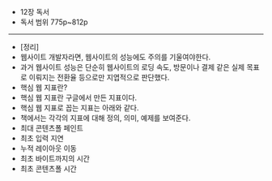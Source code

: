 - 12장 독서
- 독서 범위 775p~812p

---

- [정리]
- 웹사이트 개발자라면, 웹사이트의 성능에도 주의를 기울여야한다.
- 과거 웹사이트 성능은 단순히 웹사이트의 로딩 속도, 방문이나 결제 같은 실제 목표로 이뤄지는 전환율 등으로만 지엽적으로 판단했다.
- 핵심 웹 지표란?
- 핵심 웹 지표란 구글에서 만든 지표이다.
- 핵심 웹 지표로 꼽는 지표는 아래와 같다.
- 책에서는 각각의 지표에 대해 정의, 의미, 예제를 보여준다.
- 최대 콘텐츠폴 페인트
- 최초 입력 지연
- 누적 레이아웃 이동
- 최초 바이트까지의 시간
- 최초 콘텐츠폴 시간
